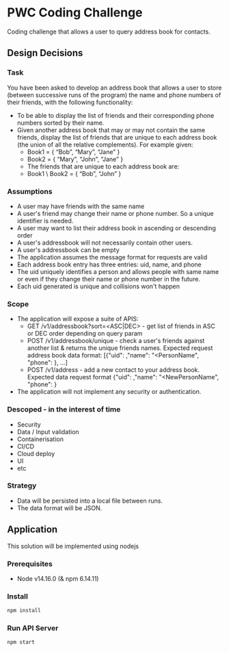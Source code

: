 # PWC Coding Challenge

Coding challenge that allows a user to query address book for contacts.

## Design Decisions

### Task
You have been asked to develop an address book that allows a user to store (between
successive runs of the program) the name and phone numbers of their friends, with the
following functionality:

- To be able to display the list of friends and their corresponding phone numbers sorted
by their name.
- Given another address book that may or may not contain the same friends, display the
list of friends that are unique to each address book (the union of all the relative
complements). For example given:
    - Book1 = { “Bob”, “Mary”, “Jane” }
    - Book2 = { “Mary”, “John”, “Jane” }
    - The friends that are unique to each address book are:
    - Book1 \ Book2 = { “Bob”, “John” }

### Assumptions
- A user may have friends with the same name
- A user's friend may change their name or phone number. So a unique identifier is needed.
- A user may want to list their address book in ascending or descending order
- A user's addressbook will not necessarily contain other users.
- A user's addressbook can be empty
- The application assumes the message format for requests are valid
- Each address book entry has three entries: uid, name, and phone
- The uid uniquely identifies a person and allows people with same name or even if they change their name or phone number in the future.
- Each uid generated is unique and collisions won't happen

### Scope
- The application will expose a suite of APIS:
    - GET /v1/addressbook?sort=<ASC|DEC> - get list of friends in ASC or DEC order depending on query param
    - POST /v1/addressbook/unique - check a user's friends against another list & returns the unique friends names. Expected request address book data format: [{"uid": <uid>,"name": "<PersonName", "phone": <PhoneNumber>}, ...]
    - POST /v1/address - add a new contact to your address book. Expected data request format {"uid": <uid>,"name": "<NewPersonName", "phone": <NewPhoneNumber>}
- The application will not implement any security or authentication.

### Descoped - in the interest of time
- Security
- Data / Input validation
- Containerisation
- CI/CD
- Cloud deploy
- UI
- etc

### Strategy
- Data will be persisted into a local file between runs.
- The data format will be JSON.

## Application
This solution will be implemented using nodejs

### Prerequisites

- Node v14.16.0 (& npm 6.14.11)

### Install

```sh
npm install
```

### Run API Server

```sh
npm start
```
